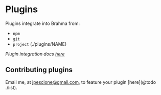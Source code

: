 # Plugins

Plugins integrate into Brahma from:
- `npm`
- `git`
- `project` (./plugins/NAME)

*Plugin integration docs [here](@todo)*

## Contributing plugins
Email me, at jpescione@gmail.com, to feature your plugin [here](@todo ./list).
